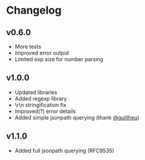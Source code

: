 # Changelog

## v0.6.0

- More tests
- Improved error output
- Limited exp size for number parsing

## v1.0.0

- Updated libraries
- Added regexp library
- \r\n stringification fix
- Improved(?) error details
- Added simple jsonpath querying (thank [@guillheu](https://github.com/guillheu))

## v1.1.0

- Added full jsonpath querying (RFC9535)
